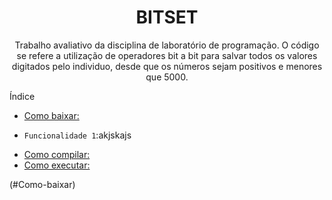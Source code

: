 <h1 align="center">
    <a>BITSET </a>
</h1>
<p align="center">Trabalho avaliativo da disciplina de laboratório de programação. O código se refere a utilização de operadores bit a bit para salvar todos os valores digitados pelo individuo, desde que os números sejam positivos e menores que 5000.</p>

Índice 

* [Como baixar:](#Como-baixar)
- `Funcionalidade 1`:akjskajs
* [Como compilar:](#Como-compilar)
* [Como executar:](#Como-executar)

(#Como-baixar)
